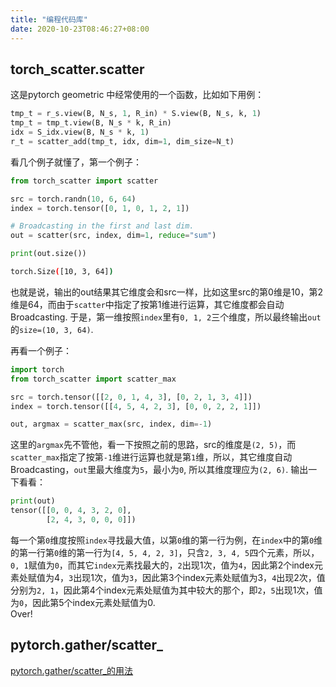 ```yaml
---
title: "编程代码库"
date: 2020-10-23T08:46:27+08:00
---
```


## torch_scatter.scatter
这是pytorch geometric 中经常使用的一个函数，比如如下用例：
```python
tmp_t = r_s.view(B, N_s, 1, R_in) * S.view(B, N_s, k, 1)
tmp_t = tmp_t.view(B, N_s * k, R_in)
idx = S_idx.view(B, N_s * k, 1)
r_t = scatter_add(tmp_t, idx, dim=1, dim_size=N_t)
```
看几个例子就懂了，第一个例子：
```python
from torch_scatter import scatter

src = torch.randn(10, 6, 64)
index = torch.tensor([0, 1, 0, 1, 2, 1])

# Broadcasting in the first and last dim.
out = scatter(src, index, dim=1, reduce="sum")

print(out.size())
```
```sh
torch.Size([10, 3, 64])
```
也就是说，输出的out结果其它维度会和src一样，比如这里src的第0维是10，第2维是64，而由于`scatter`中指定了按第1维进行运算，其它维度都会自动Broadcasting. 于是，第一维按照`index`里有`0, 1, 2`三个维度，所以最终输出`out`的`size=(10, 3, 64)`.

再看一个例子：
```python
import torch
from torch_scatter import scatter_max

src = torch.tensor([[2, 0, 1, 4, 3], [0, 2, 1, 3, 4]])
index = torch.tensor([[4, 5, 4, 2, 3], [0, 0, 2, 2, 1]])

out, argmax = scatter_max(src, index, dim=-1)
```
这里的`argmax`先不管他，看一下按照之前的思路，src的维度是`(2, 5)`，而`scatter_max`指定了按第`-1`维进行运算也就是第`1`维，所以，其它维度自动Broadcasting，`out`里最大维度为`5`，最小为`0`, 所以其维度理应为`(2, 6)`. 输出一下看看：
```python
print(out)
tensor([[0, 0, 4, 3, 2, 0],
        [2, 4, 3, 0, 0, 0]])
```
每一个第`0`维度按照`index`寻找最大值，以第`0`维的第一行为例，在`index`中的第`0`维的第一行第`0`维的第一行为`[4, 5, 4, 2, 3]`，只含`2, 3, 4, 5`四个元素，所以，`0, 1`赋值为`0`，而其它`index`元素找最大的，`2`出现1次，值为`4`，因此第2个index元素处赋值为4，`3`出现1次，值为`3`，因此第3个index元素处赋值为3，`4`出现2次，值分别为`2, 1`，因此第4个index元素处赋值为其中较大的那个，即`2`，`5`出现1次，值为`0`，因此第5个index元素处赋值为0.  
Over!

## pytorch.gather/scatter_
[pytorch.gather/scatter_的用法](https://zhuanlan.zhihu.com/p/101896024)
